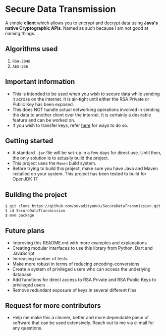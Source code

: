 # Secure Data Transmission

A simple **client** which allows you to encrypt and decrypt data using **Java's native Cryptographic APIs**. Named as such because I am not good at naming things.

## Algorithms used

1. `RSA-2048`
2. `AES-256`

## Important information

- This is intended to be used when you wish to secure data while sending it across on the internet. It is air-tight until either the RSA Private or Public Key has been exposed.
- This does NOT handle actual networking operations involved in sending the data to another client over the internet. It is certainly a desirable feature and can be worked on.
- If you wish to transfer keys, refer [here](https://security.stackexchange.com/questions/101560/how-to-securely-send-private-keys) for ways to do so.

## Getting started

- A standard `.jar` file will be set-up in a few days for direct use. Until then, the only solution is to actually build the project.
- This project uses the `Maven` build system. 
- Before trying to build this project, make sure you have Java and Maven installed on your system. This project has been tested to build for OpenJDK 17

## Building the project

```bash
$ git clone https://github.com/suvadityamuk/SecureDataTransmission.git
$ cd SecureDataTransmission
$ mvn package
```

## Future plans

- Improving this README.md with more examples and explanations
- Creating modular interfaces to use this library from Python, Dart and JavaScript
- Increasing number of tests
- Make more robust in terms of reducing encoding-conversions
- Create a system of privileged users who can access the underlying database
- Add functions for direct access to RSA Private and RSA Public Keys to privileged users
- Remove redundant exposure of keys in several different files

## Request for more contributors

- Help me make this a cleaner, better and more dependable piece of software that can be used extensively. Reach out to me via e-mail for any questions. 
